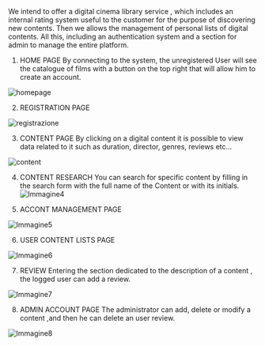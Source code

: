 We intend to offer a digital cinema library service , which includes an internal rating system useful to the customer for the
purpose of discovering new contents. Then we allows the management of personal lists of digital contents. 
All this, including an authentication system and a section for admin to manage the entire platform. 

1) HOME PAGE 
By connecting to the system, the unregistered User will see the catalogue of films with a button on the top right that will allow him to create an account.

![homepage](https://user-images.githubusercontent.com/122627587/220667841-6c0787de-f0cd-464a-a8e3-32a46d84ef04.png)

2) REGISTRATION PAGE 

![registrazione](https://user-images.githubusercontent.com/122627587/220668132-4de2a266-5857-424b-a6af-d9d52f425218.png)

3) CONTENT PAGE
By clicking on a digital content it is possible to view data related to it such as duration, director, genres, reviews etc...

![content](https://user-images.githubusercontent.com/122627587/220668485-d8db4e90-3975-4746-a4e8-94a3886b07f0.png)

4) CONTENT RESEARCH
 You can search for specific content by filling in the search form with the full name of the Content or with its initials.
 ![Immagine4](https://user-images.githubusercontent.com/122627587/220669015-0d9f6e3e-cb6e-456e-a92b-b46989054361.png)
 
5) ACCONT MANAGEMENT PAGE
 
![Immagine5](https://user-images.githubusercontent.com/122627587/220669958-9febccb5-4202-4daa-8181-d9cf994853ba.png)

6) USER CONTENT LISTS PAGE 
 
![Immagine6](https://user-images.githubusercontent.com/122627587/220670334-aff123be-ed53-4047-a99f-3236d02ec1c2.png)

7) REVIEW
Entering the section dedicated to the description of a content , the logged user can add a review.

![Immagine7](https://user-images.githubusercontent.com/122627587/220671059-f0ed7946-610f-48f8-9181-7401438dcf99.png)

8) ADMIN ACCOUNT PAGE 
 The administrator can add, delete or modify a content ,and then he can delete an user review.

![Immagine8](https://user-images.githubusercontent.com/122627587/220671314-154728b9-df0f-42ef-ba01-b1cc6eb1fc5b.png)




